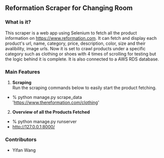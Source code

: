 ## Reformation Scraper for Changing Room

### What is it?

This scraper is a web app using Selenium to fetch all the product information on https://www.reformation.com. It can fetch and display each product's url, name, category, price, description, color, size and their avalibility, image urls. Now it is set to crawl products under a specific category such as clothing or shoes with 4 times of scrolling for testing but the logic behind it is complete. It is also connected to a AWS RDS database.

### Main Features
1. **Scraping**<br>
Run the scraping commands below to easily start the product fetching.
-  % python manage.py scrape_data 'https://www.thereformation.com/clothing'
    
2. **Overview of all the Products Fetched**<br>
-   % python manage.py runserver 
-   http://127.0.0.1:8000/

### Contributors
- Yifan Wang

